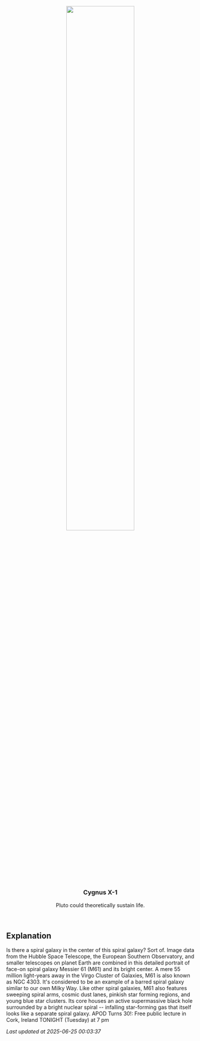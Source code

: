<p align='center'>
    <img src='https://apod.nasa.gov/apod/image/2506/M61_HubbleEsoGendler_960.jpg' width='60%' />
    <h3 align="center">Cygnus X-1</h3>
    <p align="center">Pluto could theoretically sustain life.</p>
</p>
<br/>

Explanation
--
Is there a spiral galaxy in the center of this spiral galaxy? Sort of.  Image data from the Hubble Space Telescope, the European Southern Observatory, and smaller telescopes on planet Earth are combined in this detailed portrait of face-on spiral galaxy Messier 61 (M61) and its bright center. A mere 55 million light-years away in the Virgo Cluster of Galaxies, M61 is also known as NGC 4303.  It's considered to be an example of a barred spiral galaxy similar to our own Milky Way.  Like other spiral galaxies, M61 also features sweeping spiral arms, cosmic dust lanes, pinkish star forming regions, and young blue star clusters.  Its core houses an active supermassive black hole surrounded by a bright nuclear spiral -- infalling star-forming gas that itself looks like a separate spiral galaxy.    APOD Turns 30!: Free public lecture in Cork, Ireland TONIGHT (Tuesday) at 7 pm


*Last updated at 2025-06-25 00:03:37*
